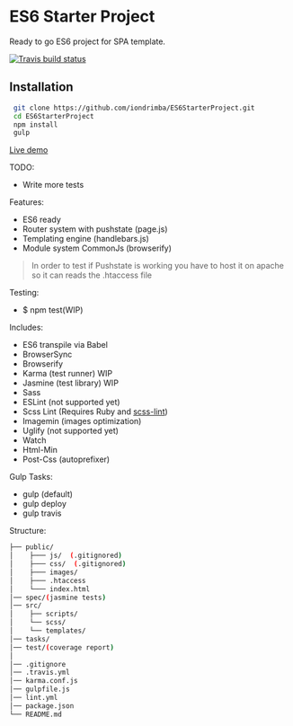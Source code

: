 # ES6 Starter Project

Ready to go ES6 project for SPA template.

[![Travis build status](https://travis-ci.org/iondrimba/ES6StarterProject.svg?branch=master)](https://travis-ci.org/iondrimba/ES6StarterProject)

## Installation

```sh
 git clone https://github.com/iondrimba/ES6StarterProject.git
 cd ES6StarterProject
 npm install
 gulp
```

[Live demo]

TODO:

* Write more tests


Features:

* ES6 ready
* Router system with pushstate (page.js)
* Templating engine (handlebars.js)
* Module system CommonJs (browserify)

> In order to test if Pushstate is working
> you have to host it on apache so it can reads the .htaccess file

Testing:

* $ npm test(WIP)

Includes:

* ES6 transpile via Babel
* BrowserSync
* Browserify
* Karma (test runner) WIP
* Jasmine (test library) WIP
* Sass
* ESLint (not supported yet)
* Scss Lint (Requires Ruby and [scss-lint])
* Imagemin (images optimization)
* Uglify (not supported yet)
* Watch
* Html-Min
* Post-Css (autoprefixer)

Gulp Tasks:

* gulp (default)
* gulp deploy
* gulp travis

Structure:

````bash
├── public/
│    ├─── js/  (.gitignored)
│    ├─── css/  (.gitignored)
│    ├─── images/
│    ├─── .htaccess
│    └─── index.html
│── spec/(jasmine tests)
│── src/
│    ├── scripts/
│    └── scss/
│    └── templates/
│── tasks/
│── test/(coverage report)
│
│── .gitignore
│── .travis.yml
│── karma.conf.js
│── gulpfile.js
│── lint.yml
│── package.json
└── README.md
````

[scss-lint]:<https://github.com/brigade/scss-lint#installation>
[Live demo]:<http://iondrimba.github.io/ES6StarterProject/>

